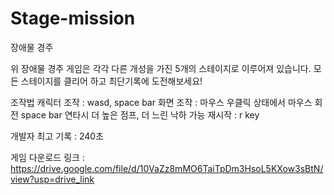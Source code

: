 # Stage-mission
장애물 경주

위 장애물 경주 게임은 각각 다른 개성을 가진 5개의 스테이지로 이루어져 있습니다.
모든 스테이지를 클리어 하고 최단기록에 도전해보세요!

조작법
캐릭터 조작 : wasd, space bar
화면 조작 : 마우스 우클릭 상태에서 마우스 회전
space bar 연타시 더 높은 점프, 더 느린 낙하 가능
재시작 : r key

개발자 최고 기록 : 240초

게임 다운로드 링크 : https://drive.google.com/file/d/10VaZz8mMO6TaiTpDm3HsoL5KXow3sBtN/view?usp=drive_link
